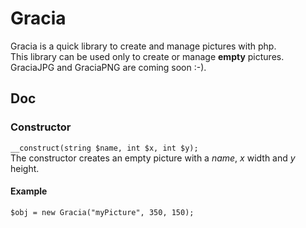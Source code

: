 <h1>Gracia</h1>
Gracia is a quick library to create and manage pictures with php. <br />
This library can be used only to create or manage <strong>empty</strong> pictures. GraciaJPG and GraciaPNG are coming soon :-).

<h2>Doc</h2>
<h3>Constructor</h3>
<code>__construct(string $name, int $x, int $y);</code><br />
The constructor creates an empty picture with a <em>name</em>, <em>x</em> width and <em>y</em> height.<br />

<h4>Example</h4>
<code>$obj = new Gracia("myPicture", 350, 150);</code>